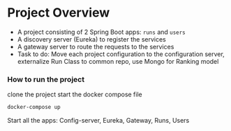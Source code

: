 # Project Overview

- A project consisting of 2 Spring Boot apps: `runs` and `users`
- A discovery server (Eureka) to register the services
- A gateway server to route the requests to the services
- Task to do: Move each project configuration to the configuration server, externalize Run Class to common repo, use Mongo for Ranking model


### How to run the project
clone the project 
start the docker compose file
```bash
docker-compose up
```
Start all the apps: Config-server, Eureka, Gateway, Runs, Users
